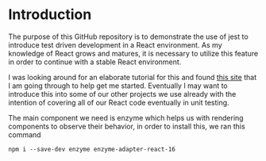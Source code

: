 # Introduction

The purpose of this GitHub repository is to demonstrate the use of jest to introduce test driven development in a React environment. As my knowledge of React grows and matures, it is necessary to utilize this feature in order to continue with a stable React environment.

I was looking around for an elaborate tutorial for this and found [this site](https://eng.uber.com/best-practices-for-react-v16/) that I am going through to help get me started. Eventually I may want to introduce this into some of our other projects we use already with the intention of covering all of our React code eventually in unit testing.

The main component we need is enzyme which helps us with rendering components to observe their behavior, in order to install this, we ran this command

```
npm i --save-dev enzyme enzyme-adapter-react-16
```